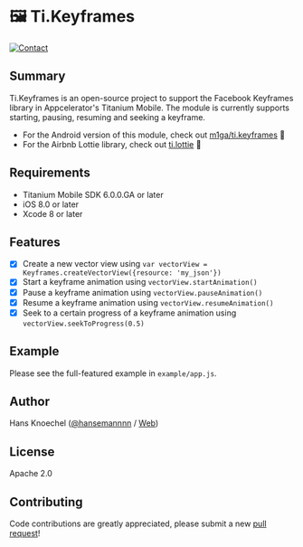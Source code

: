 # 🖼 Ti.Keyframes
[![Contact](http://hans-knoechel.de/shields/shield-twitter.svg)](http://twitter.com/hansemannnn)

 Summary
---------------
Ti.Keyframes is an open-source project to support the Facebook Keyframes library in Appcelerator's 
Titanium Mobile. The module is currently supports starting, pausing, resuming and seeking a keyframe.

- For the Android version of this module, check out [m1ga/ti.keyframes](https://github.com/m1ga/ti.keyframes) :rocket:
- For the Airbnb Lottie library, check out [ti.lottie](https://github.com/hansemannn/ti.lottie) :rocket:

Requirements
---------------
- Titanium Mobile SDK 6.0.0.GA or later
- iOS 8.0 or later
- Xcode 8 or later

Features
---------------
- [x] Create a new vector view using `var vectorView = Keyframes.createVectorView({resource: 'my_json'})`
- [x] Start a keyframe animation using `vectorView.startAnimation()`
- [x] Pause a keyframe animation using `vectorView.pauseAnimation()`
- [x] Resume a keyframe animation using `vectorView.resumeAnimation()`
- [x] Seek to a certain progress of a keyframe animation using `vectorView.seekToProgress(0.5)`

Example
---------------
Please see the full-featured example in `example/app.js`.

Author
---------------
Hans Knoechel ([@hansemannnn](https://twitter.com/hansemannnn) / [Web](http://hans-knoechel.de))

License
---------------
Apache 2.0

Contributing
---------------
Code contributions are greatly appreciated, please submit a new [pull request](https://github.com/hansemannn/ti.keyframes/pull/new/master)!
